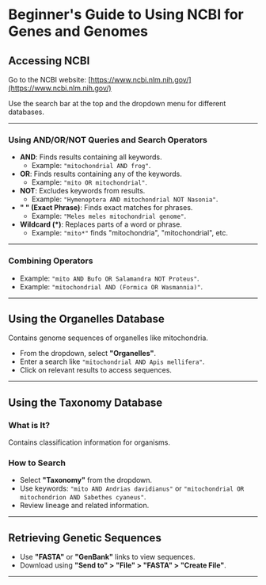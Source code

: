 # Beginner's Guide to Using NCBI for Genes and Genomes

## Accessing NCBI

Go to the NCBI website: [https://www.ncbi.nlm.nih.gov/](https://www.ncbi.nlm.nih.gov/)

Use the search bar at the top and the dropdown menu for different databases.

---

### Using AND/OR/NOT Queries and Search Operators

- **AND**: Finds results containing all keywords.
  - Example: `"mitochondrial AND frog"`.
- **OR**: Finds results containing any of the keywords.
  - Example: `"mito OR mitochondrial"`.
- **NOT**: Excludes keywords from results.
  - Example: `"Hymenoptera AND mitochondrial NOT Nasonia"`.
- **" " (Exact Phrase)**: Finds exact matches for phrases.
  - Example: `"Meles meles mitochondrial genome"`.
- **Wildcard (*)**: Replaces parts of a word or phrase.
  - Example: `"mito*"` finds "mitochondria", "mitochondrial", etc.

---

### Combining Operators

- Example: `"mito AND Bufo OR Salamandra NOT Proteus"`.
- Example: `"mitochondrial AND (Formica OR Wasmannia)"`.

---

## Using the Organelles Database

Contains genome sequences of organelles like mitochondria.

- From the dropdown, select **"Organelles"**.
- Enter a search like `"mitochondrial AND Apis mellifera"`.
- Click on relevant results to access sequences.

---

## Using the Taxonomy Database

### What is It? 

Contains classification information for organisms.

### How to Search

- Select **"Taxonomy"** from the dropdown.
- Use keywords: `"mito AND Andrias davidianus"` or `"mitochondrial OR mitochondrion AND Sabethes cyaneus"`.
- Review lineage and related information.

---

## Retrieving Genetic Sequences

- Use **"FASTA"** or **"GenBank"** links to view sequences.
- Download using **"Send to" > "File" > "FASTA" > "Create File"**.

---

